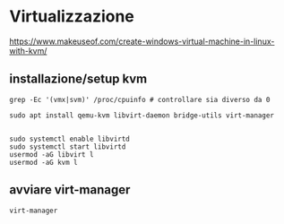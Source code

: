 # Virtualizzazione


https://www.makeuseof.com/create-windows-virtual-machine-in-linux-with-kvm/

## installazione/setup kvm

```
grep -Ec '(vmx|svm)' /proc/cpuinfo # controllare sia diverso da 0
        
sudo apt install qemu-kvm libvirt-daemon bridge-utils virt-manager

        
sudo systemctl enable libvirtd
sudo systemctl start libvirtd
usermod -aG libvirt l
usermod -aG kvm l

```

## avviare virt-manager

```
virt-manager
```
